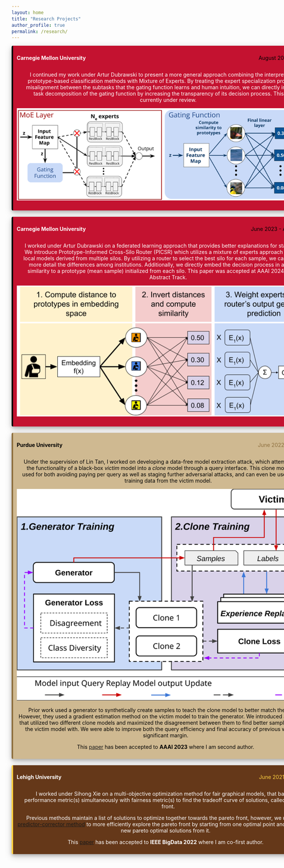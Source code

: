 ```yaml
---
layout: home
title: "Research Projects"
author_profile: true
permalink: /research/
---
```


<style>
div.polaroid {
  width: 800px;
  box-shadow: 0 4px 8px 0 rgba(0, 0, 0, 0.2), 0 6px 20px 0 rgba(0, 0, 0, 0.19);
  text-align: center;
}

div.container {
  padding: 10px;
}
.alignleft {
	float: left;
}
.alignright {
	float: right;
}
</style>

<body>


<div class="polaroid" style='background-color:#C41230; color: #FFFFFF; border-left: solid #000000 4px; border-radius: 4px; padding:0.7em;'>
<p class="alignleft"><b>Carnegie Mellon University</b></p>
<p class="alignright"><span style="color:#000000">August 2023 - Present</span></p>
<div style="clear: both;"></div>
<p style='margin-left:1em;'>
I continued my work under Artur Dubrawski to present a more general approach combining the interpretability of prototype-based classification methods with Mixture of Experts. By treating the expert specialization problem as a misalignment between the subtasks that the gating function learns and human intuition, we can directly improve the task decomposition of the gating function by increasing the transparency of its decision process. This work is currently under review.

<div>
<img src="https://github.com/ericenouen/ericenouen.github.io/blob/master/assets/image/ProtoMoE.svg?raw=true" alt="Full algorithm for ProtoMoE">
</div>
 
</p></div>
<br>

<div class="polaroid" style='background-color:#C41230; color: #FFFFFF; border-left: solid #000000 4px; border-radius: 4px; padding:0.7em;'>
<p class="alignleft"><b>Carnegie Mellon University</b></p>
<p class="alignright"><span style="color:#000000">June 2023 - August 2023</span></p>
<div style="clear: both;"></div>
<p style='margin-left:1em;'>
I worked under Artur Dubrawski on a federated learning approach that provides better explanations for stakeholders. We introduce Prototype-Informed Cross-Silo Router (PICSR) which utilizes a mixture of experts approach to combine local models derived from multiple silos. By utilizing a router to select the best silo for each sample, we can analyze in more detail the differences among institutions. Additionally, we directly embed the decision process in a sample's similarity to a prototype (mean sample) initialized from each silo. This paper was accepted at AAAI 2024's Student Abstract Track.

<div>
<img src="https://github.com/ericenouen/ericenouen.github.io/blob/master/assets/image/PICSR_CoreAlgorithm.png?raw=true" alt="Description of the full algorithm for PICSR">
</div>
 
</p></div>
<br>

<div class="polaroid" style='background-color:#CFB991; color: #000000; border-left: solid #8E6F3E 4px; border-radius: 4px; padding:0.7em;'>
<div>
  <p class="alignleft"><b>Purdue University</b></p>
  <p class="alignright"><span style="color:#8E6F3E">June 2022 - May 2023</span></p>
</div>
<div style="clear: both;"></div>
<p style='margin-left:1em;'>
Under the supervision of Lin Tan, I worked on developing a data-free model extraction attack, which attempts to copy the functionality of a black-box <em>victim</em> model into a <em>clone</em> model through a query interface. This clone model can be used for both avoiding paying per query as well as staging further adversarial attacks, and can even be used to extract training data from the victim model.

<div>
<img src="https://github.com/ericenouen/ericenouen.github.io/blob/master/assets/image/Disguide.svg?raw=true" alt="Description of the full algorithm for DisGUIDE">
</div>

Prior work used a generator to synthetically create samples to teach the clone model to better match the victim. However, they used a gradient estimation method on the victim model to train the generator. We introduced a novel loss that utilized two different clone models and maximized the disagreement between them to find better samples to query the victim model with. We were able to improve both the query efficiency and final accuracy of previous work by a significant margin.

This <a href="https://www.cs.purdue.edu/homes/lintan/publications/disguide-aaai23.pdf">paper</a> has been accepted to <b>AAAI 2023</b> where I am second author.
</p></div>
<br>

<div class="polaroid" style='background-color:#653819; color: #FFFFFF; border-left: solid #FED141 4px; border-radius: 4px; padding:0.7em;'>
<div>
  <p class="alignleft"><b>Lehigh University</b></p>
  <p class="alignright"><span style="color:#FED141">June 2021 - May 2022</span></p>
</div>
<div style="clear: both;"></div>
<p style='margin-left:1em;'>
I worked under Sihong Xie on a multi-objective optimization method for fair graphical models, that balanced performance metric(s) simultaneously with fairness metric(s) to find the tradeoff curve of solutions, called the pareto front.

<!-- div -->
<!-- <img src="https://github.com/ericenouen/ericenouen.github.io/blob/master/assets/image/Lehigh_Pareto.png?raw=true" alt="Pareto Front"> -->
<!-- </div> -->

Previous methods maintain a list of solutions to optimize together towards the pareto front, however, we utilized a <a href="https://arxiv.org/abs/2006.16434">predictor-corrector method</a> to more efficiently explore the pareto front by starting from one optimal point and generating new pareto optimal solutions from it.

This <a href="http://www.cse.lehigh.edu/~sxie/paper/bigdata2022.pdf">paper</a> has been accepted to <b>IEEE BigData 2022</b> where I am co-first author.

</p></div>

</body>

